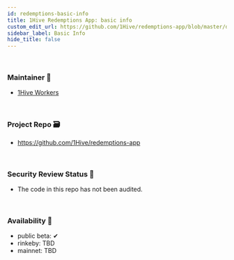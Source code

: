 ```yaml
---
id: redemptions-basic-info
title: 1Hive Redemptions App: basic info
custom_edit_url: https://github.com/1Hive/redemptions-app/blob/master/docs/basic-info.md
sidebar_label: Basic Info
hide_title: false
---
```

<!-- This file is generated by /website/scripts/sync-util.js - changes will be overwritten! -->

<br>

### Maintainer 🚧
- [1Hive Workers](https://1hive.org/docs/contribute/projects-tasks.html#expectations-of-workers)

<br>

### Project Repo 🗃️
- https://github.com/1Hive/redemptions-app

<br>

### Security Review Status 🚨
- The code in this repo has not been audited.

<br>

### Availability 🐲
- public beta: ✔
- rinkeby: TBD
- mainnet: TBD

<br>
